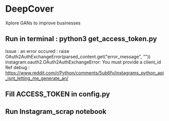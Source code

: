 # DeepCover
Xplore GANs to improve businesses

## Run in terminal : python3 get_access_token.py
Issue : an error occured : raise OAuth2AuthExchangeError(parsed_content.get("error_message", ""))
 instagram.oauth2.OAuth2AuthExchangeError: You must provide a client_id
Ref debug : https://www.reddit.com/r/Python/comments/5ub6fv/instagrams_python_api_isnt_letting_me_generate_an/

## Fill ACCESS_TOKEN in config.py

## Run Instagram_scrap notebook

